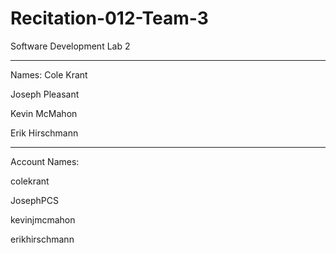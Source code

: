 # Recitation-012-Team-3
Software Development Lab 2

-----
Names: 
Cole Krant

Joseph Pleasant

Kevin McMahon

Erik Hirschmann


-----
Account Names:

colekrant

JosephPCS

kevinjmcmahon

erikhirschmann
